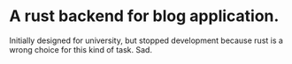 # A rust backend for blog application.
Initially designed for university, but stopped development because rust is a wrong choice for this kind of task. Sad.
